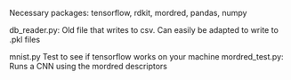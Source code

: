 Necessary packages: tensorflow, rdkit, mordred, pandas, numpy

db_reader.py: Old file that writes to csv.  Can easily be adapted to write to .pkl files

mnist.py Test to see if tensorflow works on your machine
mordred_test.py: Runs a CNN using the mordred descriptors
